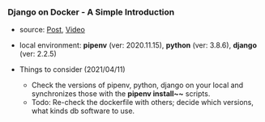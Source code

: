 ### Django on Docker - A Simple Introduction

- source: <a href="https://www.codingforentrepreneurs.com/blog/django-on-docker-a-simple-introduction">Post</a>, <a href="https://www.youtube.com/watch?v=KaSJMDo-aPs&ab_channel=CodingEntrepreneurs">Video</a>
- local environment: **pipenv** (ver: 2020.11.15), **python** (ver: 3.8.6), **django** (ver: 2.2.5)

- Things to consider (2021/04/11)
  - Check the versions of pipenv, python, django on your local and synchronizes those with the **pipenv install~~** scripts.
  - Todo: Re-check the dockerfile with others; decide which versions, what kinds db software to use.
